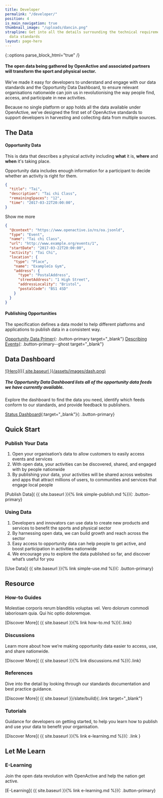 ```yaml
---
title: Developer
permalink: "/developer/"
position: 4
is_main_navigation: true
thumbnail_image: "/uploads/dancin.png"
strapline: Get into all the details surrounding the technical requirements of our
  data standards
layout: page-hero
---
```


{::options parse_block_html="true" /}

<!--  ---------------->
<!-- HERO TEXT -->
<!--  ---------------->
<article>
<div class="one">

#### The open data being gathered by OpenActive and associated partners will transform the sport and physical sector.

We’ve made it easy for developers to understand and engage with our data standards and the Opportunity Data Dashboard, to ensure relevant organisations nationwide can join us in revolutionising the way people find, access, and participate in new activities.

Because no single platform or app holds all the data available under OpenActive, we’ve designed the first set of OpenActive standards to support developers in harvesting and collecting data from multiple sources.

</div>
</article>


<!--  ---------------->
<!-- CODE -->
<!--  ---------------->
<article class="title-row invert developer-data">
<h2 class="sub-heading-two">The Data</h2>
<div class="code left">

#### Opportunity Data
This is data that describes a physical activity including **what** it is, **where** and **when** it's taking place.

Opportunity data includes enough information for a participant to decide whether an activity is right for them.

</div>
<div class="code right">
<div class="terminal">


```json
{
  "title": "Tai",
  "description": "Tai chi Class",
  "remainingSpaces": "12",
  "time": "2017-03-22T20:00:00",
}
```

</div>

<a class="data-show button-primary">Show me more</a>

</div>

<div class="further-code left">
<div class="terminal">

```json
{
  "@context": "https://www.openactive.io/ns/oa.jsonld",
  "type": "Event",
  "name": "Tai chi Class",
  "url": "http://www.example.org/events/1",
  "startDate": "2017-03-22T20:00:00",
  "activity": "Tai Chi",
  "location": {
    "type": "Place",
    "name": "ExampleCo Gym",
    "address": {
      "type": "PostalAddress",
      "streetAddress": "1 High Street",
      "addressLocality": "Bristol",
      "postalCode": "BS1 4SD"
    }
  }
}
```

</div>
</div>
<div class="further-code right">

#### Publishing Opportunities
The specification defines a data model to help different platforms and applications to publish data in a consistent way.

[Opportunity Data Primer]( https://www.openactive.io/opportunity-data-primer/){: .button-primary target="_blank"}
[Describing Events](https://www.openactive.io/opportunity-data-primer/#describing-events){: .button-primary--ghost target="_blank"}


</div>
</article>


<!--  ---------------->
<!-- DASHBOARD -->
<!--  ---------------->
<article class="title-row">
<h2 class="sub-heading-two">Data Dashboard</h2>
<div class="two">
<a href="http://status.openactive.io/" target="_blank">

![Hero]({{ site.baseurl }}/assets/images/dash.png)

</a>
</div>
<div class="two">

##### The Opportunity Data Dashboard lists all of the opportunity data feeds we have currently available.
Explore the dashboard to find the data you need, identify which feeds conform to our standards, and provide feedback to publishers.


[Status Dashboard](http://status.openactive.io/){:target="_blank"}{: .button-primary}

</div>
</article>



<!--  ---------------->
<!-- CALL TO ACTION -->
<!--  ---------------->
<article class="call_to_action title-row">
<h2 class="sub-heading-two">Quick Start</h2>
<div class="subgrid">
<div class="two list">

### Publish Your Data

1. Open your organisation’s data to allow customers to easily access events and services
2. With open data, your activities can be discovered, shared, and engaged with by people nationwide
3. By publishing your data, your activities will be shared across websites and apps that attract millions of users, to communities and services that engage local people

[Publish Data]( {{ site.baseurl }}{% link simple-publish.md %}){: .button-primary}


</div>
<div class="two list">

### Using Data

1. Developers and innovators can use data to create new products and services to benefit the sports and physical sector
2. By harnessing open data, we can build growth and reach across the sector
3. Easy access to opportunity data can help people to get active, and boost participation in activities nationwide
4. We encourage you to explore the data published so far, and discover what’s useful for you

[Use Data]( {{ site.baseurl }}{% link simple-use.md %}){: .button-primary}

</div>
</div>
</article>

<!--  ---------------->
<!-- CALL TO ACTION -->
<!--  ---------------->
<article class="call_to_action title-row">
<h2 class="sub-heading-two">Resource</h2>

<div class="subgrid">
<div class="four">

### How-to Guides

Molestiae corporis rerum blanditiis voluptas vel. Vero dolorum commodi laboriosam quia. Qui hic optio doloremque.

[Discover More]( {{ site.baseurl }}{% link how-to.md %}){:.link}

</div>
<div class="four">

### Discussions
Learn more about how we’re making opportunity data easier to access, use, and share nationwide.

[Discover More]( {{ site.baseurl }}{% link discussions.md %}){:.link}

</div>
<div class="four">

### References
Dive into the detail by looking through our standards documentation and best practice guidance.

[Discover More]( {{ site.baseurl }}/slate/build){:.link target="_blank"}

</div>
<div class="four">

### Tutorials
Guidance for developers on getting started, to help you learn how to publish and use your data to benefit your organisation. 

[Discover More]( {{ site.baseurl }}{% link e-learning.md %}){: .link }

</div>
</div>
</article>


<!--  ---------------->
<!-- E-LEARNING CALL TO ACTION -->
<!--  ---------------->
<article class="call_to_action--full-width">
<h2 class="sub-heading-two">Let Me Learn</h2>
<div class="one">

### E-Learning
Join the open data revolution with OpenActive and help the nation get active.

[E-Learning]( {{ site.baseurl }}{% link e-learning.md %}){: .button-primary}

</div>
<figure>
<div class="mask"></div>
<div class="triangle"></div>
<div class="stripe"></div>
<div class="image" style="background: url({{ site.baseurl }}/uploads/dancin.png)center center / cover no-repeat;"></div>
</figure>
</article>
